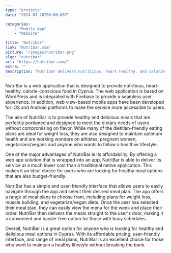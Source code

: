 ```yaml
---
type: "projects"
date: "2024-03-20T00:00:00Z"

categories: 
    - "Mobile App"
    - "Website"

title: "Nutribar"
link: "Nutribar.com"
picture: "/images/nutribar.png"
slug: "nutribar"
url: "https://nutribar.com/"
extra: ""
description: "Nutribar delivers nutritious, heart-healthy, and calorie-conscious food in Cyprus, with perfectly portioned meals designed to meet dietary needs without sacrificing flavor. Their dietitian-friendly plans are ideal for weight loss and maintaining optimum health, perfect for anyone who wants to follow a healthier lifestyle. The web app for iOS and Android is an affordable solution to easily access Nutribar's services."
---
```

NutriBar is a web application that is designed to provide nutritious, heart-healthy, calorie-conscious food in Cyprus. The web application is based on WordPress and is integrated with Firebase to provide a seamless user experience. In addition, web view-based mobile apps have been developed for iOS and Android platforms to make the service more accessible to users.

The aim of NutriBar is to provide healthy and delicious meals that are perfectly portioned and designed to meet the dietary needs of users without compromising on flavor. While many of the dietitian-friendly eating plans are ideal for weight loss, they are also designed to maintain optimum health and are working wonders on athletes, pregnant women, vegetarians/vegans and anyone who wants to follow a healthier lifestyle.

One of the major advantages of NutriBar is its affordability. By offering a web app solution that is wrapped into an app, NutriBar is able to deliver its service at a much lower cost than a traditional native application. This makes it an ideal choice for users who are looking for healthy meal options that are also budget-friendly.

NutriBar has a simple and user-friendly interface that allows users to easily navigate through the app and select their desired meal plan. The app offers a range of meal plans to choose from, including plans for weight loss, muscle building, and vegetarian/vegan diets. Once the user has selected their meal plan, they can easily view the menu for the week and place their order. NutriBar then delivers the meals straight to the user's door, making it a convenient and hassle-free option for those with busy schedules.

Overall, NutriBar is a great option for anyone who is looking for healthy and delicious meal options in Cyprus. With its affordable pricing, user-friendly interface, and range of meal plans, NutriBar is an excellent choice for those who want to maintain a healthy lifestyle without breaking the bank.